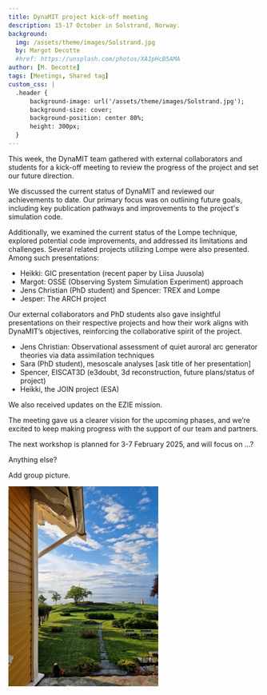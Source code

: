```yaml
---
title: DynaMIT project kick-off meeting
description: 15-17 October in Solstrand, Norway.
background:
  img: /assets/theme/images/Solstrand.jpg
  by: Margot Decotte
  #href: https://unsplash.com/photos/XA1pHcB5AMA
author: [M. Decotte]
tags: [Meetings, Shared tag]
custom_css: |
  .header {
      background-image: url('/assets/theme/images/Solstrand.jpg');
      background-size: cover;
      background-position: center 80%;
      height: 300px;
  }
---
```


<style>
{{ page.custom_css }}
</style>

This week, the DynaMIT team gathered with external collaborators and students for a kick-off meeting to review the progress of the project and set our future direction.

We discussed the current status of DynaMIT and reviewed our achievements to date. Our primary focus was on outlining future goals, including key publication pathways and improvements to the project's simulation code. 

Additionally, we examined the current status of the Lompe technique, explored potential code improvements, and addressed its limitations and challenges. Several related projects utilizing Lompe were also presented. Among such presentations:
- Heikki: GIC presentation (recent paper by Liisa Juusola)
- Margot: OSSE (Observing System Simulation Experiment) approach
- Jens Christian (PhD student) and Spencer: TREX and Lompe
- Jesper: The ARCH project

Our external collaborators and PhD students also gave insightful presentations on their respective projects and how their work aligns with DynaMIT’s objectives, reinforcing the collaborative spirit of the project. 
- Jens Christian: Observational assessment of quiet auroral arc generator theories via data assimilation techniques 
- Sara (PhD student), mesoscale analyses [ask title of her presentation] 
- Spencer, EISCAT3D (e3doubt, 3d reconstruction, future plans/status of project)
- Heikki, the JOIN project (ESA)

We also received updates on the EZIE mission. 

The meeting gave us a clearer vision for the upcoming phases, and we’re excited to keep making progress with the support of our team and partners.

The next workshop is planned for 3-7 February 2025, and will focus on ...?

Anything else?

Add group picture. 

<!-- ![Alt Text](/assets/theme/images/Solstrand.jpg) -->
<!-- ![Alt Text](/assets/theme/images/Solstrand.jpg){ width=300px height=200px } -->
<img src="/assets/theme/images/Solstrand.jpg" alt="Alt Text" width="300">
